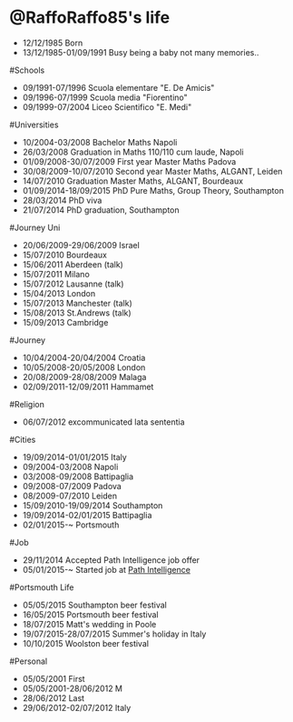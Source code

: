 @RaffoRaffo85's life
====================

- 12/12/1985 Born
- 13/12/1985-01/09/1991 Busy being a baby not many memories..

#Schools
- 09/1991-07/1996 Scuola elementare "E. De Amicis"
- 09/1996-07/1999 Scuola media "Fiorentino"
- 09/1999-07/2004 Liceo Scientifico "E. Medi"

#Universities
- 10/2004-03/2008 Bachelor Maths Napoli
- 26/03/2008 Graduation in Maths 110/110 cum laude, Napoli
- 01/09/2008-30/07/2009 First year Master Maths Padova
- 30/08/2009-10/07/2010 Second year Master Maths, ALGANT, Leiden
- 14/07/2010 Graduation Master Maths, ALGANT, Bourdeaux
- 01/09/2014-18/09/2015 PhD Pure Maths, Group Theory, Southampton
- 28/03/2014 PhD viva
- 21/07/2014 PhD graduation, Southampton

#Journey Uni
- 20/06/2009-29/06/2009 Israel
- 15/07/2010 Bourdeaux
- 15/06/2011 Aberdeen (talk)
- 15/07/2011 Milano
- 15/07/2012 Lausanne (talk)
- 15/04/2013 London
- 15/07/2013 Manchester (talk)
- 15/08/2013 St.Andrews (talk)
- 15/09/2013 Cambridge

#Journey
- 10/04/2004-20/04/2004 Croatia
- 10/05/2008-20/05/2008 London
- 20/08/2009-28/08/2009 Malaga
- 02/09/2011-12/09/2011 Hammamet

#Religion
- 06/07/2012 excommunicated lata sententia

#Cities
- 19/09/2014-01/01/2015 Italy 
- 09/2004-03/2008 Napoli
- 03/2008-09/2008 Battipaglia
- 09/2008-07/2009 Padova
- 08/2009-07/2010 Leiden
- 15/09/2010-19/09/2014 Southampton
- 19/09/2014-02/01/2015 Battipaglia
- 02/01/2015-~ Portsmouth

#Job
- 29/11/2014 Accepted Path Intelligence job offer
- 05/01/2015-~ Started job at [Path Intelligence](http://www.pathintelligence.com "Path Intelligence")

#Portsmouth Life
- 05/05/2015 Southampton beer festival
- 16/05/2015 Portsmouth beer festival
- 18/07/2015 Matt's wedding in Poole
- 19/07/2015-28/07/2015 Summer's holiday in Italy
- 10/10/2015 Woolston beer festival

#Personal
- 05/05/2001 First
- 05/05/2001-28/06/2012 M
- 28/06/2012 Last
- 29/06/2012-02/07/2012 Italy
